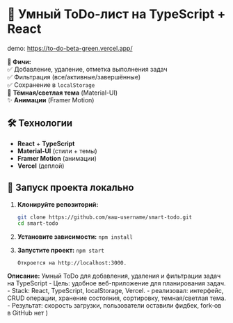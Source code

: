 # 🚀 Умный ToDo-лист на TypeScript + React   

demo: https://to-do-beta-green.vercel.app/

**🔹 Фичи:**  
✅ Добавление, удаление, отметка выполнения задач  
✅ Фильтрация (все/активные/завершённые)  
✅ Сохранение в `localStorage`  
🎨 **Тёмная/светлая тема** (Material-UI)  
✨ **Анимации** (Framer Motion)  

## 🛠️ Технологии  
- **React** + **TypeScript**  
- **Material-UI** (стили + темы)  
- **Framer Motion** (анимации)  
- **Vercel** (деплой)  

## 🚀 Запуск проекта локально  

1. **Клонируйте репозиторий:**  
   ```bash
   git clone https://github.com/ваш-username/smart-todo.git
   cd smart-todo
   ```

2. **Установите зависимости:**
    ```npm install```

3. **Запустите проект:**
    ```npm start```
    
    ```Откроется на http://localhost:3000.```

**Описание:**
Умный ToDo для добавления, удаления и фильтрации задач на TypeScript
        - Цель: удобное веб-приложение для планирования задач.
        - Stack: React, TypeScript, localStorage, Vercel.
        - реализовал: интерфейс, CRUD операции, хранение состояния, сортировку, темная/светлая тема.
        - Результат: скорость загрузки, пользователи оставили фидбек, fork‑ов в GitHub нет )
